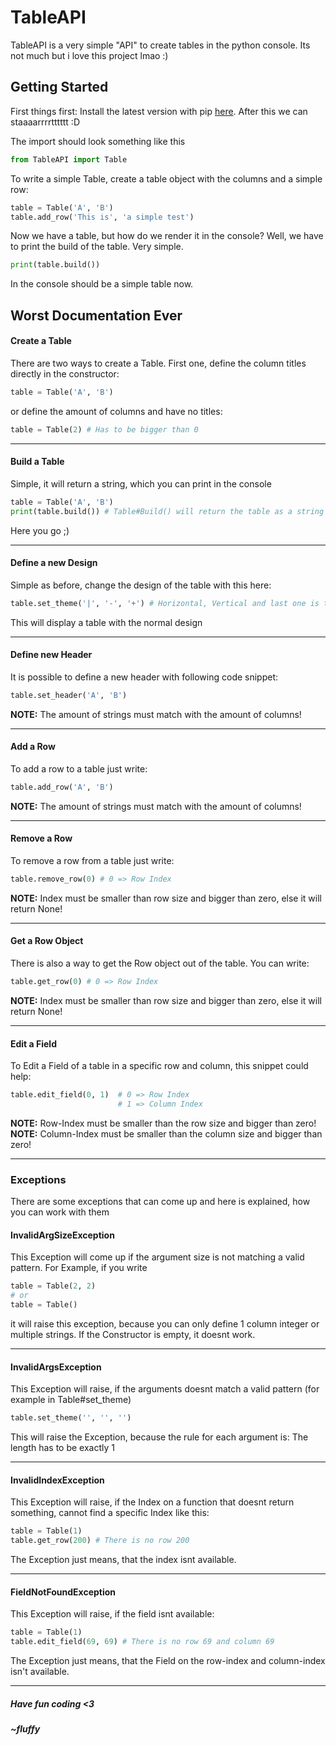 # TableAPI
TableAPI is a very simple "API"  to create tables in the python console.
Its not much but i love this project lmao :)

## Getting Started
First things first: Install the latest version with pip [here](https://pypi.org/project/TableAPI/).
After this we can staaaarrrrtttttt :D

The import should look something like this
```py
from TableAPI import Table
```

To write a simple Table, create a table object with the columns and a simple row:
```py
table = Table('A', 'B')
table.add_row('This is', 'a simple test')
```
Now we have a table, but how do we render it in the console?
Well, we have to print the build of the table. Very simple.
```py
print(table.build())
```
In the console should be a simple table now.
## Worst Documentation Ever
#### Create a Table
There are two ways to create a Table. First one, define the column titles directly in the constructor:
```py
table = Table('A', 'B')
```
or define the amount of columns and have no titles:
```py
table = Table(2) # Has to be bigger than 0
```
<hr>

#### Build a Table
Simple, it will return a string, which you can print in the console
```py
table = Table('A', 'B')
print(table.build()) # Table#Build() will return the table as a string
```
Here you go ;)
<hr>

#### Define a new Design
Simple as before, change the design of the table with this here:
```py
table.set_theme('|', '-', '+') # Horizontal, Vertical and last one is the dot between
```
This will display a table with the normal design
<hr>

#### Define new Header
It is possible to define a new header with following code snippet:
```py
table.set_header('A', 'B')
```
**NOTE:** The amount of strings must match with the amount of columns!
<hr>

#### Add a Row
To add a row to a table just write:
```py
table.add_row('A', 'B')
```
**NOTE:** The amount of strings must match with the amount of columns!
<hr>

#### Remove a Row
To remove a row from a table just write:
```py
table.remove_row(0) # 0 => Row Index
```
**NOTE:** Index must be smaller than row size and bigger than zero, else it will return None!
<hr>

#### Get a Row Object
There is also a way to get the Row object out of the table. You can write:
```py
table.get_row(0) # 0 => Row Index
```
**NOTE:** Index must be smaller than row size and bigger than zero, else it will return None!
<hr>

#### Edit a Field
To Edit a Field of a table in a specific row and column, this snippet could help:
```py
table.edit_field(0, 1)  # 0 => Row Index 
						# 1 => Column Index
```
**NOTE:** Row-Index must be smaller than the row size and bigger than zero!
**NOTE:** Column-Index must be smaller than the column size and bigger than zero!
<hr>

### Exceptions
There are some exceptions that can come up and here is explained, how you can work with them
#### InvalidArgSizeException
This Exception will come up if the argument size is not matching a valid pattern.
For Example, if you write
```py
table = Table(2, 2)
# or
table = Table()
```
it will raise this exception, because you can only define 1 column integer or multiple strings.
If the Constructor is empty, it doesnt work.
<hr>

#### InvalidArgsException
This Exception will raise, if the arguments doesnt match a valid pattern (for example in Table#set_theme)
```py
table.set_theme('', '', '')
```
This will raise the Exception, because the rule for each argument is: The length has to be exactly 1
<hr>

#### InvalidIndexException
This Exception will raise, if the Index on a function that doesnt return something, cannot find a specific Index like this:
```py
table = Table(1)
table.get_row(200) # There is no row 200
```
The Exception just means, that the index isnt available.
<hr>

#### FieldNotFoundException
This Exception will raise, if the field isnt available:
```py
table = Table(1)
table.edit_field(69, 69) # There is no row 69 and column 69
```
The Exception just means, that the Field on the row-index and column-index isn't available.
<hr>


##### Have fun coding <3
##### ~fluffy
